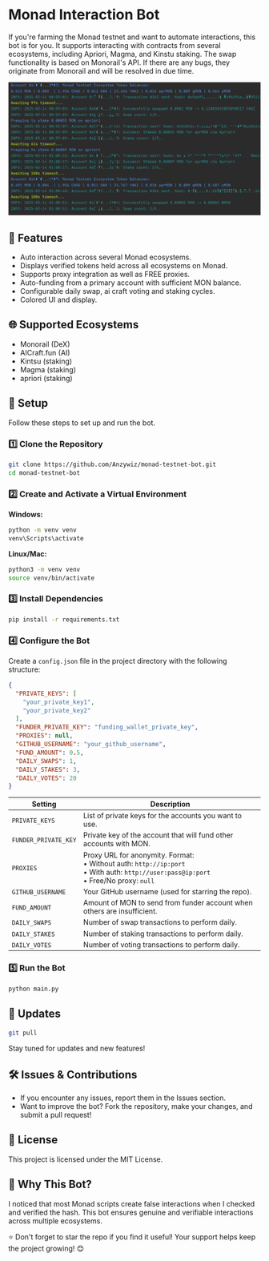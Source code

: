 # Monad Interaction Bot

If you're farming the Monad testnet and want to automate interactions, this bot is for you. It supports interacting with contracts from several ecosystems, including Apriori, Magma, and Kinstu staking. The swap functionality is based on Monorail's API. If there are any bugs, they originate from Monorail and will be resolved in due time.

![bot dashboard](https://github.com/Anzywiz/monad-testnet-bot/blob/main/img/bot%20dashbord.png)

## 🚀 Features

- Auto interaction across several Monad ecosystems.
- Displays verified tokens held across all ecosystems on Monad.
- Supports proxy integration as well as FREE proxies.
- Auto-funding from a primary account with sufficient MON balance.
- Configurable daily swap, ai craft voting and staking cycles.
- Colored UI and display.
  

## 🌐 Supported Ecosystems

- Monorail (DeX)
- AICraft.fun (AI)
- Kintsu (staking)
- Magma (staking)
- apriori (staking)

## 📌 Setup

Follow these steps to set up and run the bot.

### 1️⃣ Clone the Repository

```bash
git clone https://github.com/Anzywiz/monad-testnet-bot.git
cd monad-testnet-bot
```

### 2️⃣ Create and Activate a Virtual Environment

**Windows:**

```bash
python -m venv venv
venv\Scripts\activate
```

**Linux/Mac:**

```bash
python3 -m venv venv
source venv/bin/activate
```

### 3️⃣ Install Dependencies

```bash
pip install -r requirements.txt
```

### 4️⃣ Configure the Bot

Create a `config.json` file in the project directory with the following structure:

```json
{
  "PRIVATE_KEYS": [
    "your_private_key1",
    "your_private_key2"
  ],
  "FUNDER_PRIVATE_KEY": "funding_wallet_private_key",
  "PROXIES": null,
  "GITHUB_USERNAME": "your_github_username",
  "FUND_AMOUNT": 0.5,
  "DAILY_SWAPS": 1,
  "DAILY_STAKES": 3,
  "DAILY_VOTES": 20
}
```

| **Setting**           | **Description**                                                                 |
|------------------------|---------------------------------------------------------------------------------|
| `PRIVATE_KEYS`         | List of private keys for the accounts you want to use.                          |
| `FUNDER_PRIVATE_KEY`   | Private key of the account that will fund other accounts with MON.              |
| `PROXIES`              | Proxy URL for anonymity. Format:<br>• Without auth: `http://ip:port`<br>• With auth: `http://user:pass@ip:port` <br>• Free/No proxy: `null`|
| `GITHUB_USERNAME`      | Your GitHub username (used for starring the repo).                             |
| `FUND_AMOUNT`          | Amount of MON to send from funder account when others are insufficient.        |
| `DAILY_SWAPS`          | Number of swap transactions to perform daily.                                  |
| `DAILY_STAKES`         | Number of staking transactions to perform daily.                               |
| `DAILY_VOTES`          | Number of voting transactions to perform daily.                                |

### 5️⃣ Run the Bot

```bash
python main.py
```

## 🔄 Updates

```bash
git pull
```

Stay tuned for updates and new features!

## 🛠 Issues & Contributions

- If you encounter any issues, report them in the Issues section.
- Want to improve the bot? Fork the repository, make your changes, and submit a pull request!

## 📜 License

This project is licensed under the MIT License.

## 🤔 Why This Bot?

I noticed that most Monad scripts create false interactions when I checked and verified the hash. This bot ensures genuine and verifiable interactions across multiple ecosystems.

⭐ Don't forget to star the repo if you find it useful! Your support helps keep the project growing! 😊
